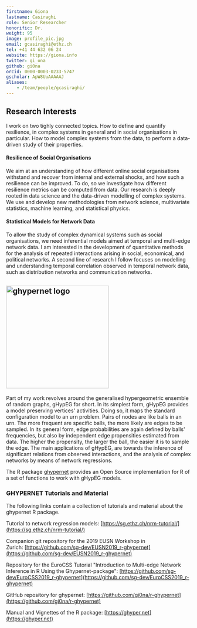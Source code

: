 ```yaml
---
firstname: Giona
lastname: Casiraghi
role: Senior Researcher
honorific: Dr.
weight: 95
image: profile_pic.jpg
email: gcasiraghi@ethz.ch
tel: +41 44 632 06 24
website: https://giona.info
twitter: gi_ona
github: gi0na
orcid: 0000-0003-0233-5747
gscholar: ApW8UuAAAAAJ
aliases:
    - /team/people/gcasiraghi/
---
```


## Research Interests

I work on two tighly connected topics.
How to define and quantify resilience, in complex systems in general and in social organisations in particular.
How to model complex systems from the data, to perform a data-driven study of their properties.

#### Resilience of Social Organisations
We aim at an understanding of how different online social organisations withstand and recover from internal and external shocks, and how such a resilience can be improved.
To do, so we investigate how different resilience metrics can be computed from data.
Our research is deeply rooted in data science and the data-driven modelling of complex systems.
We use and develop new methodologies from network science, multivariate statistics, machine learning, and statistical physics.

#### Statistical Models for Network Data
To allow the study of complex dynamical systems such as social organisations, we need inferential models aimed at temporal and multi-edge network data.
I am interested in the development of quantitative methods for the analysis of repeated interactions arising in social, economical, and political networks.
A second line of research I follow focuses on modelling and understanding temporal correlation observed in temporal network data, such as distribution networks and communication networks.


## <img src="https://ghyper.net/reference/figures/logo.svg" alt="ghypernet logo" width="280"/>

Part of my work revolves around the generalised hypergeometric ensemble of random graphs, gHypEG for short.
In its simplest form, gHypEG provides a model preserving vertices' activities.
Doing so, it maps the standard configuration model to an urn problem.
Pairs of nodes are like balls in an urn.
The more frequent are specific balls, the more likely are edges to be sampled.
In its general form, edge probabilities are again defined by balls' frequencies, but also by independent edge propensities estimated from data.
The higher the propensity, the larger the ball, the easier it is to sample the edge.
The main applications of gHypEG, are towards the inference of significant relations from observed interactions, and the analysis of complex networks by means of network regressions.

The R package [ghypernet](https://ghyper.net) provides an Open Source implementation for R of a set of functions to work with gHypEG models.

### GHYPERNET Tutorials and Material

The following links contain a collection of tutorials and material about the ghypernet R package.

Tutorial to network regression models: [https://sg.ethz.ch/nrm-tutorial/](https://sg.ethz.ch/nrm-tutorial/)

Companion git repository for the 2019 EUSN Workshop in Zurich: [https://github.com/sg-dev/EUSN2019_r-ghypernet](https://github.com/sg-dev/EUSN2019_r-ghypernet)

Repository for the EuroCSS Tutorial "Introduction to Multi-edge Network Inference in R Using the Ghypernet-package": [https://github.com/sg-dev/EuroCSS2019_r-ghypernet](https://github.com/sg-dev/EuroCSS2019_r-ghypernet)

GitHub repository for ghypernet: [https://github.com/gi0na/r-ghypernet](https://github.com/gi0na/r-ghypernet)

Manual and Vignettes of the R package: [https://ghyper.net](https://ghyper.net)
